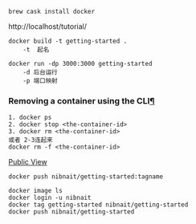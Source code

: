 ```
brew cask install docker
```

http://localhost/tutorial/

```
docker build -t getting-started .
	-t  起名
```

```
docker run -dp 3000:3000 getting-started
	-d 后台运行
	-p 端口映射
```

### Removing a container using the CLI[¶](http://localhost/tutorial/updating-our-app/#removing-a-container-using-the-cli)

```
1. docker ps
2. docker stop <the-container-id>
3. docker rm <the-container-id>
或者 2-3连起来
docker rm -f <the-container-id>
```

[Public View](https://hub.docker.com/r/nibnait/getting-started)

```
docker push nibnait/getting-started:tagname

docker image ls
docker login -u nibnait
docker tag getting-started nibnait/getting-started
docker push nibnait/getting-started
```



